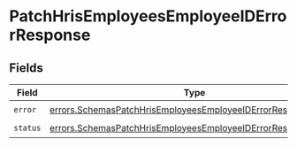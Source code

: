 # PatchHrisEmployeesEmployeeIDErrorResponse


## Fields

| Field                                                                                                                                          | Type                                                                                                                                           | Required                                                                                                                                       | Description                                                                                                                                    |
| ---------------------------------------------------------------------------------------------------------------------------------------------- | ---------------------------------------------------------------------------------------------------------------------------------------------- | ---------------------------------------------------------------------------------------------------------------------------------------------- | ---------------------------------------------------------------------------------------------------------------------------------------------- |
| `error`                                                                                                                                        | [errors.SchemasPatchHrisEmployeesEmployeeIDErrorResponseError](../../models/errors/schemaspatchhrisemployeesemployeeiderrorresponseerror.md)   | :heavy_check_mark:                                                                                                                             | N/A                                                                                                                                            |
| `status`                                                                                                                                       | [errors.SchemasPatchHrisEmployeesEmployeeIDErrorResponseStatus](../../models/errors/schemaspatchhrisemployeesemployeeiderrorresponsestatus.md) | :heavy_check_mark:                                                                                                                             | N/A                                                                                                                                            |
